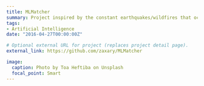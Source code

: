 ```yaml
---
title: MLMatcher
summary: Project inspired by the constant earthquakes/wildfires that occur in California. Received prize of $100 AWS from Amazon Web Services.
tags:
- Artificial Intelligence
date: "2016-04-27T00:00:00Z"

# Optional external URL for project (replaces project detail page).
external_link: https://github.com/zaxary/MLMatcher

image:
  caption: Photo by Toa Heftiba on Unsplash
  focal_point: Smart
---
```

